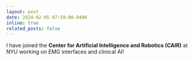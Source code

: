 ```yaml
---
layout: post
date: 2024-02-05 07:59:00-0400
inline: true
related_posts: false
---
```


I have joined the **Center for Artificial Intelligence and Robotics (CAIR)** at NYU working on EMG interfaces and clinical AI!